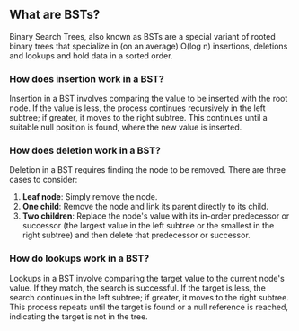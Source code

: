 ## What are BSTs? ##
Binary Search Trees, also known as BSTs are a special variant of rooted binary trees that specialize in (on an average) O(log n) insertions, deletions and lookups and hold data in a sorted order.

### How does insertion work in a BST? ###
Insertion in a BST involves comparing the value to be inserted with the root node. If the value is less, the process continues recursively in the left subtree; if greater, it moves to the right subtree. This continues until a suitable null position is found, where the new value is inserted.

### How does deletion work in a BST? ###
Deletion in a BST requires finding the node to be removed. There are three cases to consider: 
1. **Leaf node**: Simply remove the node.
2. **One child**: Remove the node and link its parent directly to its child.
3. **Two children**: Replace the node's value with its in-order predecessor or successor (the largest value in the left subtree or the smallest in the right subtree) and then delete that predecessor or successor.

### How do lookups work in a BST? ###
Lookups in a BST involve comparing the target value to the current node's value. If they match, the search is successful. If the target is less, the search continues in the left subtree; if greater, it moves to the right subtree. This process repeats until the target is found or a null reference is reached, indicating the target is not in the tree.
